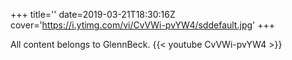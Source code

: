 +++
title=''
date=2019-03-21T18:30:16Z
cover='https://i.ytimg.com/vi/CvVWi-pvYW4/sddefault.jpg'
+++

All content belongs to GlennBeck.
{{< youtube CvVWi-pvYW4 >}}
